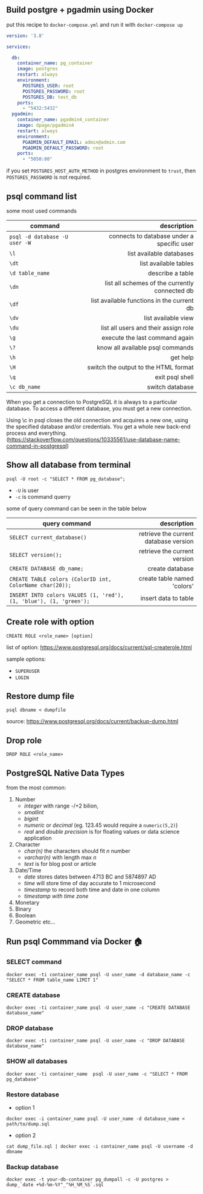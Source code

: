 ## Build postgre + pgadmin using Docker


put this recipe to `docker-compose.yml` and run it with `docker-compose up`

```yaml
version: '3.8'

services:  

  db:
    container_name: pg_container
    image: postgres
    restart: always
    environment:
      POSTGRES_USER: root
      POSTGRES_PASSWORD: root
      POSTGRES_DB: test_db
    ports:
      - "5432:5432"
  pgadmin:
    container_name: pgadmin4_container
    image: dpage/pgadmin4
    restart: always
    environment:
      PGADMIN_DEFAULT_EMAIL: admin@admin.com
      PGADMIN_DEFAULT_PASSWORD: root
    ports:
      - "5050:80"
```

if you set `POSTGRES_HOST_AUTH_METHOD` in postgres environment to `trust`, then `POSTGRES_PASSWORD` is not required.

## psql command list

some most used commands

| command | description |
|---------|------------:|
|`psql -d database -U user -W` | connects to database under a specific user |
|`\l` | list available databases |
| `\dt` | list available tables |
| `\d table_name` | describe a table |
| `\dn` | list all schemes of the currently connected db |
| `\df` | list available functions in the current db |
| `\dv` | list available view |
| `\du` | list all users and their assign role |
| `\g` | execute the last command again |
| `\?` | know all available psql commands |
| `\h` | get help |
| `\H` | switch the output to the HTML format | 
| `\q` | exit psql shell | 
| `\c db_name` | switch database |

When you get a connection to PostgreSQL it is always to a particular database. To access a different database, you must get a new connection.

Using \c in psql closes the old connection and acquires a new one, using the specified database and/or credentials. You get a whole new back-end process and everything. (https://stackoverflow.com/questions/10335561/use-database-name-command-in-postgresql)

## Show all database from terminal

```
psql -U root -c "SELECT * FROM pg_database";
```
- `-U` is user 
- `-c` is command querry

some of query command can be seen in the table below

| query command | description |
|---------|------------:|
| `SELECT current_database()` | retrieve the current database version  |
| `SELECT version();` | retrieve the current version |
| `CREATE DATABASE db_name;` | create database |
| `CREATE TABLE colors (ColorID int, ColorName char(20));` | create table named 'colors' |
| `INSERT INTO colors VALUES (1, 'red'), (1, 'blue'), (1, 'green');` | insert data to table | 



## Create role with option

`CREATE ROLE <role_name> [option]`

list of option: https://www.postgresql.org/docs/current/sql-createrole.html

sample options:

- `SUPERUSER`
- `LOGIN`

## Restore dump file

`psql dbname < dumpfile`

source: https://www.postgresql.org/docs/current/backup-dump.html

## Drop role

`DROP ROLE <role_name>`

## PostgreSQL Native Data Types

from the most common:
1. Number 
    - *integer* with range -/+2 bilion, 
    - *smallint*
    - *bigint*
    - *numeric* or *decimal* (eg. 123.45 would require a `numeric(5,2)`)
    - *real* and *double precision* is for floating values or data science application
2. Character
    - *char(n)* the characters should fit _n_ number
    - *varchar(n)* with length max _n_
    - *text* is for blog post or article
3. Date/Time
    - *date* stores dates between 4713 BC and 5874897 AD
    - *time* will store time of day accurate to 1 microsecond
    - *timestamp* to record both time and date in one column
    - *timestamp with time zone* 
4. Monetary
5. Binary
6. Boolean
7. Geometric
etc...

## Run psql Commmand via Docker 🏠

### SELECT command

```
docker exec -ti container_name psql -U user_name -d database_name -c "SELECT * FROM table_name LIMIT 1"
```

### CREATE database

```
docker exec -ti container_name psql -U user_name -c "CREATE DATABASE database_name" 
```

### DROP database

```
docker exec -ti container_name psql -U user_name -c "DROP DATABASE database_name"
```

### SHOW all databases

```
docker exec -ti container_name  psql -U user_name -c "SELECT * FROM pg_database"
```

### Restore database

- option 1

```
docker exec -i container_name psql -U user_name -d database_name < path/to/dump.sql
```

- option 2

```
cat dump_file.sql | docker exec -i container_name psql -U username -d dbname

```

### Backup database

```
docker exec -t your-db-container pg_dumpall -c -U postgres > dump_`date +%d-%m-%Y"_"%H_%M_%S`.sql
```